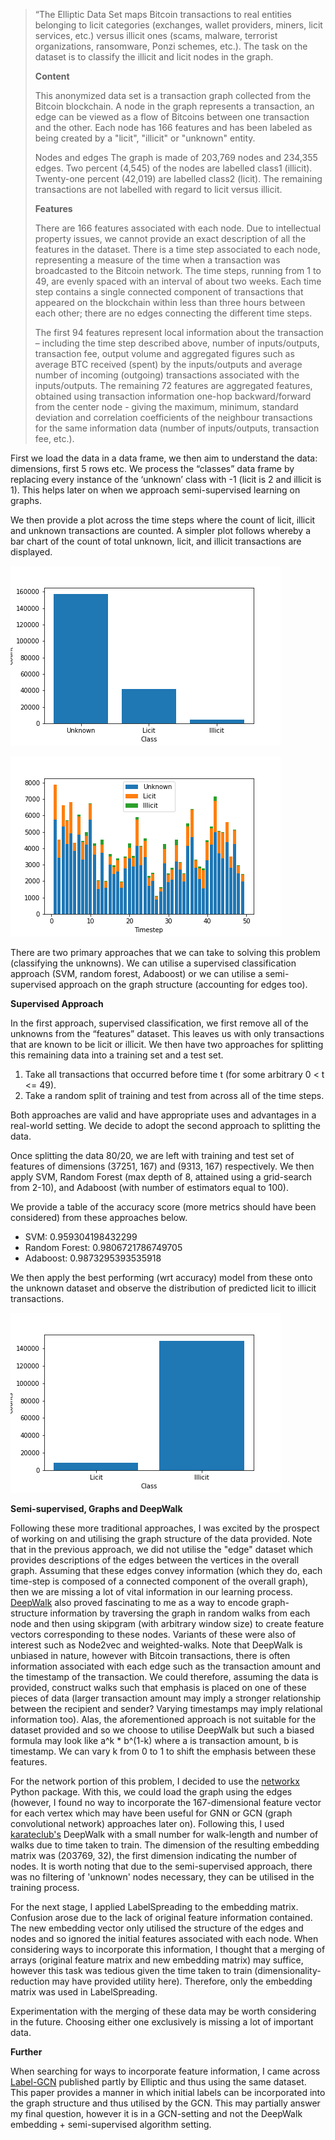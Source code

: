 
> “The Elliptic Data Set maps Bitcoin transactions to real entities belonging to licit categories (exchanges, wallet providers, miners, licit services, etc.) versus illicit ones (scams, malware, terrorist organizations, ransomware, Ponzi schemes, etc.). The task on the dataset is to classify the illicit and licit nodes in the graph.
> 
> **Content**
> 
> This anonymized data set is a transaction graph collected from the Bitcoin blockchain. A node in the graph represents a transaction, an edge can be viewed as a flow of Bitcoins between one transaction and the other. Each node has 166 features and has been labeled as being created by a "licit", "illicit" or "unknown" entity.
> 
> Nodes and edges
> The graph is made of 203,769 nodes and 234,355 edges. Two percent (4,545) of the nodes are labelled class1 (illicit). Twenty-one percent (42,019) are labelled class2 (licit). The remaining transactions are not labelled with regard to licit versus illicit.
> 
> **Features**
> 
> There are 166 features associated with each node. Due to intellectual property issues, we cannot provide an exact description of all the features in the dataset. There is a time step associated to each node, representing a measure of the time when a transaction was broadcasted to the Bitcoin network. The time steps, running from 1 to 49, are evenly spaced with an interval of about two weeks. Each time step contains a single connected component of transactions that appeared on the blockchain within less than three hours between each other; there are no edges connecting the different time steps.
> 
> The first 94 features represent local information about the transaction – including the time step described above, number of inputs/outputs, transaction fee, output volume and aggregated figures such as average BTC received (spent) by the inputs/outputs and average number of incoming (outgoing) transactions associated with the inputs/outputs. The remaining 72 features are aggregated features, obtained using transaction information one-hop backward/forward from the center node - giving the maximum, minimum, standard deviation and correlation coefficients of the neighbour transactions for the same information data (number of inputs/outputs, transaction fee, etc.).


First we load the data in a data frame, we then aim to understand the data: dimensions, first 5 rows etc. We process the “classes” data frame by replacing every instance of the ‘unknown’ class with -1 (licit is 2 and illicit is 1). This helps later on when we approach semi-supervised learning on graphs. 

We then provide a plot across the time steps where the count of licit, illicit and unknown transactions are counted. A simpler plot follows whereby a bar chart of the count of total unknown, licit, and illicit transactions are displayed. 

![Count Plot](bar.png)

![Time Plot](time.png)

There are two primary approaches that we can take to solving this problem (classifying the unknowns). We can utilise a supervised classification approach (SVM, random forest, Adaboost) or we can utilise a semi-supervised approach on the graph structure (accounting for edges too).

**Supervised Approach**

In the first approach, supervised classification, we first remove all of the unknowns from the “features” dataset. This leaves us with only transactions that are known to be licit or illicit. We then have two approaches for splitting this remaining data into a training set and a test set. 

1. Take all transactions that occurred before time t (for some arbitrary 0 < t <= 49).
1. Take a random split of training and test from across all of the time steps.

Both approaches are valid and have appropriate uses and advantages in a real-world setting. We decide to adopt the second approach to splitting the data. 

Once splitting the data 80/20, we are left with training and test set of features of dimensions (37251, 167) and (9313, 167) respectively. We then apply SVM, Random Forest (max depth of 8, attained using a grid-search from 2-10), and Adaboost (with number of estimators equal to 100). 

We provide a table of the accuracy score (more metrics should have been considered) from these approaches below. 

* SVM: 0.959304198432299
* Random Forest: 0.9806721786749705
* Adaboost: 0.9873295393535918


We then apply the best performing (wrt accuracy) model from these onto the unknown dataset and observe the distribution of predicted licit to illicit transactions.

![Prediction Plot](predict.png)


**Semi-supervised, Graphs and DeepWalk**

Following these more traditional approaches, I was excited by the prospect of working on and utilising the graph structure of the data provided. Note that in the previous approach, we did not utilise the "edge" dataset which provides descriptions of the edges between the vertices in the overall graph. Assuming that these edges convey information (which they do, each time-step is composed of a connected component of the overall graph), then we are missing a lot of vital information in our learning process. [DeepWalk](https://arxiv.org/abs/1403.6652) also proved fascinating to me as a way to encode graph-structure information by traversing the graph in random walks from each node and then using skipgram (with arbitrary window size) to create feature vectors corresponding to these nodes. Variants of these were also of interest such as Node2vec and weighted-walks. Note that DeepWalk is unbiased in nature, however with Bitcoin transactions, there is often information associated with each edge such as the transaction amount and the timestamp of the transaction. We could therefore, assuming the data is provided, construct walks such that emphasis is placed on one of these pieces of data (larger transaction amount may imply a stronger relationship between the recipient and sender? Varying timestamps may imply relational information too). Alas, the aforementioned approach is not suitable for the dataset provided and so we choose to utilise DeepWalk but such a biased formula may look like a^k * b^(1-k) where a is transaction amount, b is timestamp. We can vary k from 0 to 1 to shift the emphasis between these features. 

For the network portion of this problem, I decided to use the [networkx](https://networkx.org/) Python package. With this, we could load the graph using the edges (however, I found no way to incorporate the 167-dimensional feature vector for each vertex which may have been useful for GNN or GCN (graph convolutional network) approaches later on). Following this, I used [karateclub's](https://github.com/benedekrozemberczki/karateclub) DeepWalk with a small number for walk-length and number of walks due to time taken to train. The dimension of the resulting embedding matrix was (203769, 32), the first dimension indicating the number of nodes. It is worth noting that due to the semi-supervised approach, there was no filtering of 'unknown' nodes necessary, they can be utilised in the training process. 

For the next stage, I applied LabelSpreading to the embedding matrix. Confusion arose due to the lack of original feature information contained. The new embedding vector only utilised the structure of the edges and nodes and so ignored the initial features associated with each node. When considering ways to incorporate this information, I thought that a merging of arrays (original feature matrix and new embedding matrix) may suffice, however this task was tedious given the time taken to train (dimensionality-reduction may have provided utility here). Therefore, only the embedding matrix was used in LabelSpreading. 

Experimentation with the merging of these data may be worth considering in the future. Choosing either one exclusively is missing a lot of important data. 


**Further**

When searching for ways to incorporate feature information, I came across [Label-GCN](https://arxiv.org/pdf/2104.02153.pdf) published partly by Elliptic and thus using the same dataset. This paper provides a manner in which initial labels can be incorporated into the graph structure and thus utilised by the GCN. This may partially answer my final question, however it is in a GCN-setting and not the DeepWalk embedding + semi-supervised algorithm setting. 
